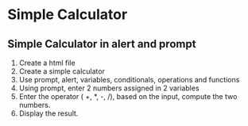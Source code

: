 # Simple Calculator
## Simple Calculator in alert and prompt

1. Create a html file
2. Create a simple calculator
3. Use prompt, alert, variables, conditionals, operations and functions
4. Using prompt, enter 2 numbers assigned in 2 variables
5. Enter the operator ( +, *, -, /), based on the input, compute the two numbers.
6. Display the result.